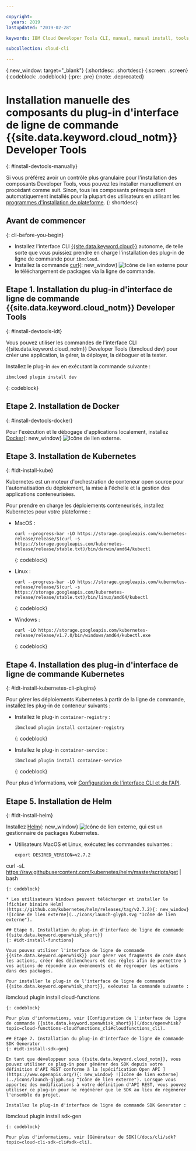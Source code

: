 ```yaml
---

copyright:
  years: 2019
lastupdated: "2019-02-28"

keywords: IBM Cloud Developer Tools CLI, manual, manual install, tools, components, developer tools, ibmcloud cli, ibmcloud, ibmcloud dev, cli, plugin, plug-in, command line, command-line, developer tools, kubernetes, kubectl

subcollection: cloud-cli

---
```


{:new_window: target="_blank"}
{:shortdesc: .shortdesc}
{:screen: .screen}
{:codeblock: .codeblock}
{:pre: .pre}
{:note: .deprecated}

# Installation manuelle des composants du plug-in d'interface de ligne de commande {{site.data.keyword.cloud_notm}} Developer Tools
{: #install-devtools-manually}

Si vous préférez avoir un contrôle plus granulaire pour l'installation des composants Developer Tools, vous pouvez les installer manuellement en procédant comme suit. Sinon, tous les composants prérequis sont automatiquement installés pour la plupart des utilisateurs en utilisant les [programmes d'installation de plateforme](/docs/cli?topic=cloud-cli-ibmcloud-cli#step1-install-idt).
{: shortdesc}

## Avant de commencer
{: cli-before-you-begin}

* Installez l'interface CLI [{{site.data.keyword.cloud}}](/docs/cli?topic=cloud-cli-install-ibmcloud-cli#install-ibmcloud-cli) autonome, de telle sorte que vous puissiez prendre en charge l'installation des plug-in de ligne de commande pour `ibmcloud`.
* Installez la commande [curl](https://curl.haxx.se/download.html){: new_window} ![Icône de lien externe](../icons/launch-glyph.svg "Icône de lien externe") pour le téléchargement de packages via la ligne de commande.

## Etape 1. Installation du plug-in d'interface de ligne de commande {{site.data.keyword.cloud_notm}} Developer Tools
{: #install-devtools-idt}

Vous pouvez utiliser les commandes de l'interface CLI {{site.data.keyword.cloud_notm}} Developer Tools (ibmcloud dev) pour créer une application, la gérer, la déployer, la déboguer et la tester.

Installez le plug-in `dev` en exécutant la commande suivante : 
```
ibmcloud plugin install dev
```
{: codeblock}

## Etape 2. Installation de Docker
{: #install-devtools-docker}

Pour l'exécution et le débogage d'applications localement, installez [Docker](https://www.docker.com/get-docker){: new_window} ![Icône de lien externe](../icons/launch-glyph.svg "Icône de lien externe").

## Etape 3. Installation de Kubernetes
{: #idt-install-kube}

Kubernetes est un moteur d'orchestration de conteneur open source pour l'automatisation du déploiement, la mise à l'échelle et la gestion des applications conteneurisées.

Pour prendre en charge les déploiements conteneurisés, installez Kubernetes pour votre plateforme :

* MacOS :
  ```
  curl --progress-bar -LO https://storage.googleapis.com/kubernetes-release/release/$(curl -s https://storage.googleapis.com/kubernetes-release/release/stable.txt)/bin/darwin/amd64/kubectl
  ```
  {: codeblock}

* Linux :
  ```
  curl --progress-bar -LO https://storage.googleapis.com/kubernetes-release/release/$(curl -s https://storage.googleapis.com/kubernetes-release/release/stable.txt)/bin/linux/amd64/kubectl
  ```
  {: codeblock}

* Windows :
  ```
  curl -LO https://storage.googleapis.com/kubernetes-release/release/v1.7.0/bin/windows/amd64/kubectl.exe
  ```
  {: codeblock}

## Etape 4. Installation des plug-in d'interface de ligne de commande Kubernetes
{: #idt-install-kubernetes-cli-plugins}

Pour gérer les déploiements Kubernetes à partir de la ligne de commande, installez les plug-in de conteneur suivants :

* Installez le plug-in `container-registry` :
  ```
  ibmcloud plugin install container-registry
  ```
  {: codeblock}

* Installez le plug-in `container-service` :
  ```
  ibmcloud plugin install container-service
  ```
  {: codeblock}

Pour plus d'informations, voir [Configuration de l'interface CLI et de l'API](/docs/containers?topic=containers-cs_cli_install#cs_cli_install).

## Etape 5. Installation de Helm
{: #idt-install-helm}

Installez [Helm](https://helm.sh/docs/){: new_window} ![Icône de lien externe](../icons/launch-glyph.svg "Icône de lien externe"), qui est un gestionnaire de packages Kubernetes.

* Utilisateurs MacOS et Linux, exécutez les commandes suivantes :
  ```
  export DESIRED_VERSION=v2.7.2
curl -sL https://raw.githubusercontent.com/kubernetes/helm/master/scripts/get | bash
  ```
  {: codeblock}

* Les utilisateurs Windows peuvent télécharger et installer le [fichier binaire Helm](https://github.com/kubernetes/helm/releases/tag/v2.7.2){: new_window} ![Icône de lien externe](../icons/launch-glyph.svg "Icône de lien externe").

## Etape 6. Installation du plug-in d'interface de ligne de commande {{site.data.keyword.openwhisk_short}}
{: #idt-install-functions}

Vous pouvez utiliser l'interface de ligne de commande {{site.data.keyword.openwhisk}} pour gérer vos fragments de code dans les actions, créer des déclencheurs et des règles afin de permettre à vos actions de répondre aux événements et de regrouper les actions dans des packages.

Pour installer le plug-in de l'interface de ligne de commande {{site.data.keyword.openwhisk_short}}, exécutez la commande suivante :
```
ibmcloud plugin install cloud-functions
```
{: codeblock}

Pour plus d'informations, voir [Configuration de l'interface de ligne de commande {{site.data.keyword.openwhisk_short}}](/docs/openwhisk?topic=cloud-functions-cloudfunctions_cli#cloudfunctions_cli).

## Etape 7. Installation du plug-in d'interface de ligne de commande SDK Generator
{: #idt-install-sdk-gen}

En tant que développeur sous {{site.data.keyword.cloud_notm}}, vous pouvez utiliser ce plug-in pour générer des SDK depuis votre définition d'API REST conforme à la [spécification Open API ](https://www.openapis.org/){: new_window} ![Icône de lien externe](../icons/launch-glyph.svg "Icône de lien externe"). Lorsque vous apportez des modifications à votre définition d'API REST, vous pouvez utiliser ce plug-in pour ne régénérer que le SDK au lieu de régénérer l'ensemble du projet.

Installez le plug-in d'interface de ligne de commande SDK Generator :
```
ibmcloud plugin install sdk-gen
```
{: codeblock}

Pour plus d'informations, voir [Générateur de SDK](/docs/cli/sdk?topic=cloud-cli-sdk-cli#sdk-cli).
